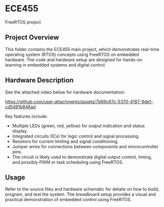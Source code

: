 # ECE455
FreeRTOS project 

## Project Overview
This folder contains the ECE455 main project, which demonstrates real-time operating system (RTOS) concepts using FreeRTOS on embedded hardware. The code and hardware setup are designed for hands-on learning in embedded systems and digital control.

## Hardware Description
See the attached video below for hardware documentation:


https://github.com/user-attachments/assets/7b69c67c-5370-4187-9de1-cd5491b846ad




Key features include:
- Multiple LEDs (green, red, yellow) for output indication and status display.
- Integrated circuits (ICs) for logic control and signal processing.
- Resistors for current limiting and signal conditioning.
- Jumper wires for connections between components and microcontroller pins.
- The circuit is likely used to demonstrate digital output control, timing, and possibly PWM or task scheduling using FreeRTOS.

## Usage
Refer to the source files and hardware schematic for details on how to build, program, and test the system. The breadboard setup provides a visual and practical demonstration of embedded control using FreeRTOS.
